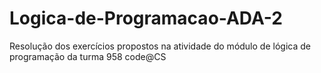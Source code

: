 # Logica-de-Programacao-ADA-2
Resolução dos exercícios propostos na atividade do módulo de lógica de programação da turma 958 code@CS
